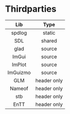 # Thirdparties
|Lib|Type|
|:-:|:-:|
|spdlog|static|
|SDL|shared|
|glad|source|
|ImGui|source|
|ImPlot|source|
|ImGuizmo|source|
|GLM|header only|
|Nameof|header only|
|stb|header only|
|EnTT|header only|
